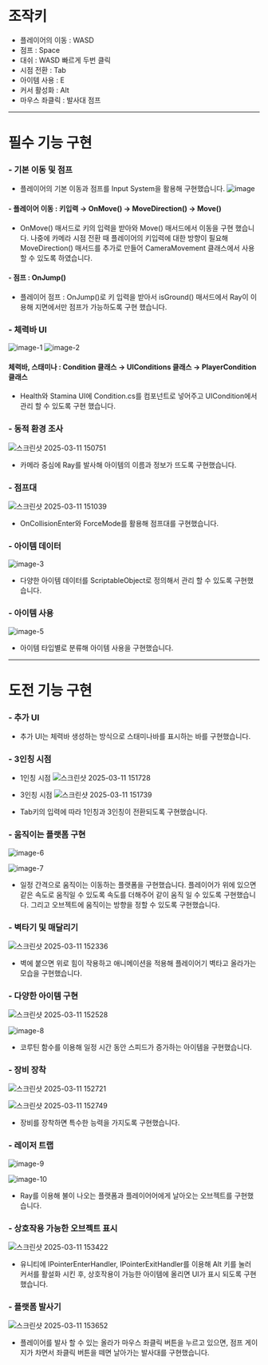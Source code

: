 # 조작키
- 플레이어의 이동 : WASD
- 점프 : Space
- 대쉬 : WASD 빠르게 두번 클릭
- 시점 전환 : Tab
- 아이템 사용 : E
- 커서 활성화 : Alt
- 마우스 좌클릭 : 발사대 점프
-------------------------------------------------------------------------------------
# 필수 기능 구현
### - 기본 이동 및 점프
- 플레이어의 기본 이동과 점프를 Input System을 활용해 구현했습니다.
![image](https://github.com/user-attachments/assets/7252b6e5-b51c-4b30-a0b5-b553e0de571b)


#### - 플레이어 이동 :  키입력 → OnMove() → MoveDirection() → Move() 

- OnMove() 매서드로 키의 입력을 받아와 Move() 매서드에서 이동을 구현 했습니다. 나중에 카메라 시점 전환 때 플레이어의 키입력에 대한 방향이 필요해 MoveDirection() 매서드를 추가로 만들어 CameraMovement 클래스에서 사용 할 수 있도록 하였습니다.

#### - 점프 : OnJump()
- 플레이어 점프 : OnJump()로 키 입력을 받아서 isGround() 매서드에서 Ray이 이용해 지면에서만 점프가 가능하도록 구현 했습니다.

### - 체력바 UI
![image-1](https://github.com/user-attachments/assets/159fdb40-06c2-48e6-b4c1-6a0c7551514b)
![image-2](https://github.com/user-attachments/assets/4b595419-b1f0-4f43-9213-128aa8a00f7d)


#### 체력바, 스태미나 : Condition 클래스 → UIConditions 클래스 →  PlayerCondition 클래스
- Health와 Stamina UI에 Condition.cs를 컴포넌트로 넣어주고 UICondition에서 관리 할 수 있도록 구현 했습니다.

### - 동적 환경 조사

![스크린샷 2025-03-11 150751](https://github.com/user-attachments/assets/7e5a9d5e-c9ca-487e-a123-51d9f748df6c)


- 카메라 중심에 Ray를 발사해 아이템의 이름과 정보가 뜨도록 구현했습니다.

### - 점프대
![스크린샷 2025-03-11 151039](https://github.com/user-attachments/assets/4d43f3ad-20f3-4080-b2e6-b8366456b178)


- OnCollisionEnter와 ForceMode를 활용해 점프대를 구현했습니다.

### - 아이템 데이터
![image-3](https://github.com/user-attachments/assets/bf805e29-156a-4c32-b9b2-1ac60944118a)


- 다양한 아이템 데이터를 ScriptableObject로 정의해서 관리 할 수 있도록 구현했습니다.

### - 아이템 사용
![image-5](https://github.com/user-attachments/assets/1b7afc53-071e-4e38-aa1b-2ae965e34082)


- 아이템 타입별로 분류해 아이템 사용을 구현했습니다.
--------------------------------------------------------------------------
# 도전 기능 구현
### - 추가 UI
- 추가 UI는 체력바 생성하는 방식으로 스태미나바를 표시하는 바를 구현했습니다.
### - 3인칭 시점

- 1인칭 시점
![스크린샷 2025-03-11 151728](https://github.com/user-attachments/assets/74bece59-d986-4189-a9fd-13645a7ed6f9)


- 3인칭 시점
![스크린샷 2025-03-11 151739](https://github.com/user-attachments/assets/05c0efae-8d9b-442f-be5d-d16421bdcfea)


- Tab키의 입력에 따라 1인칭과 3인칭이 전환되도록 구현했습니다.

### - 움직이는 플랫폼 구현
![image-6](https://github.com/user-attachments/assets/26b22c8e-d589-4f60-9380-e050cd818dfd)

![image-7](https://github.com/user-attachments/assets/6752ac98-ba56-4699-aeb1-cd59041d0798)

- 일정 간격으로 움직이는 이동하는 플랫폼을 구현했습니다. 플레이어가 위에 있으면 같은 속도로 움직일 수 있도록 속도를 더해주어 같이 움직 일 수 있도록 구현했습니다. 그리고 오브젝트에 움직이는 방향을 정할 수 있도록 구현했습니다.

### - 벽타기 및 매달리기
![스크린샷 2025-03-11 152336](https://github.com/user-attachments/assets/d98b3ea8-5a81-4cb5-812e-13931699b443)


- 벽에 붙으면 위로 힘이 작용하고 애니메이션을 적용해 플레이어기 벽타고 올라가는 모습을 구현했습니다.

### - 다양한 아이템 구현
![스크린샷 2025-03-11 152528](https://github.com/user-attachments/assets/67494fab-f146-4ec7-8750-0ec37956429c)

![image-8](https://github.com/user-attachments/assets/a2b5ed59-7790-433e-a7fe-0817e9796f71)


- 코루틴 함수를 이용해 일정 시간 동안 스피드가 증가하는 아이템을 구현했습니다.

### - 장비 장착
![스크린샷 2025-03-11 152721](https://github.com/user-attachments/assets/e6d5f453-504c-4fe5-9d2e-58f555aa52aa)

![스크린샷 2025-03-11 152749](https://github.com/user-attachments/assets/bcc0c623-866f-4292-b727-d3f8ae15912f)


- 장비를 장착하면 특수한 능력을 가지도록 구현했습니다.

### - 레이저 트랩
![image-9](https://github.com/user-attachments/assets/4203f66d-fac8-49bc-90f4-f1569e4a705e)

![image-10](https://github.com/user-attachments/assets/15e285c5-bf6e-4f73-a5d8-b97bf96fa999)


- Ray를 이용해 불이 나오는 플랫폼과 플레이어어에게 날아오는 오브젝트를 구현했습니다.

### - 상호작용 가능한 오브젝트 표시
![스크린샷 2025-03-11 153422](https://github.com/user-attachments/assets/8c6be5bb-71e1-4e48-bb1e-f512c4743448)


-  유니티에 IPointerEnterHandler, IPointerExitHandler를 이용해 Alt 키를 눌러 커서를 활설화 시킨 후, 상호작용이 가능한 아이템에 올리면 UI가 표시 되도록 구현했습니다. 

### - 플랫폼 발사기
![스크린샷 2025-03-11 153652](https://github.com/user-attachments/assets/65a22b6d-dfd8-4315-bf8c-eb5e8970bf92)

- 플레이어를 발사 할 수 있는 올라가 마우스 좌클릭 버튼을 누르고 있으면, 점프 게이지가 차면서 좌클릭 버튼을 떼면 날아가는 발사대를 구현했습니다.
